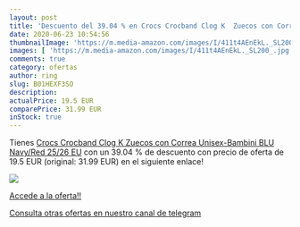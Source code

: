 ```yaml
---
layout: post
title: 'Descuento del 39.04 % en Crocs Crocband Clog K  Zuecos con Correa'
date: 2020-06-23 10:54:56
thumbnailImage: 'https://m.media-amazon.com/images/I/411t4AEnEkL._SL200_.jpg'
images: [ 'https://m.media-amazon.com/images/I/411t4AEnEkL._SL200_.jpg' ]
comments: true
category: ofertas
author: ring
slug: B01HEXF3SO
description:
actualPrice: 19.5 EUR
comparePrice: 31.99 EUR
inStock: true
---
```


Tienes [Crocs Crocband Clog K  Zuecos con Correa Unisex-Bambini  BLU  Navy/Red   25/26 EU](https://www.amazon.com/dp/B01HEXF3SO/?tag=redken08-20) con un 39.04 % de descuento con precio de oferta de 19.5 EUR (original: 31.99 EUR) en el siguiente enlace!

[![](https://m.media-amazon.com/images/I/411t4AEnEkL._SL200_.jpg)](https://www.amazon.com/dp/B01HEXF3SO/?tag=redken08-20)

[Accede a la oferta!!](https://www.amazon.com/dp/B01HEXF3SO/?tag=redken08-20)

[Consulta otras ofertas en nuestro canal de telegram](https://t.me/s/ofertas25)
